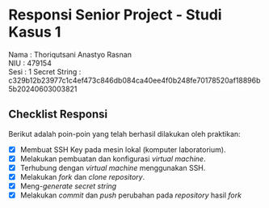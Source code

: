 # Responsi Senior Project - Studi Kasus 1

Nama : Thoriqutsani Anastyo Rasnan  
NIU : 479154  
Sesi : 1
Secret String : c329b12b23977c1c4ef473c846db084ca40ee4f0b248fe70178520af18896b5b20240603003821

## Checklist Responsi

Berikut adalah poin-poin yang telah berhasil dilakukan oleh praktikan:

- [x] Membuat SSH Key pada mesin lokal (komputer laboratorium).
- [x] Melakukan pembuatan dan konfigurasi _virtual machine_.
- [x] Terhubung dengan _virtual machine_ menggunakan SSH.
- [x] Melakukan _fork_ dan _clone_ _repository_.
- [x] Meng-_generate_ _secret string_
- [x] Melakukan _commit_ dan _push_ perubahan pada _repository_ hasil _fork_
